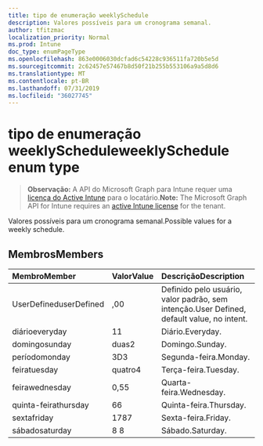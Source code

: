 ```yaml
---
title: tipo de enumeração weeklySchedule
description: Valores possíveis para um cronograma semanal.
author: tfitzmac
localization_priority: Normal
ms.prod: Intune
doc_type: enumPageType
ms.openlocfilehash: 863e0006030dcfad6c54228c936511fa720b5e5d
ms.sourcegitcommit: 2c62457e57467b8d50f21b255b553106a9a5d8d6
ms.translationtype: MT
ms.contentlocale: pt-BR
ms.lasthandoff: 07/31/2019
ms.locfileid: "36027745"
---
```

# <a name="weeklyschedule-enum-type"></a><span data-ttu-id="5659a-103">tipo de enumeração weeklySchedule</span><span class="sxs-lookup"><span data-stu-id="5659a-103">weeklySchedule enum type</span></span>

> <span data-ttu-id="5659a-104">**Observação:** A API do Microsoft Graph para Intune requer uma [licença do Active Intune](https://go.microsoft.com/fwlink/?linkid=839381) para o locatário.</span><span class="sxs-lookup"><span data-stu-id="5659a-104">**Note:** The Microsoft Graph API for Intune requires an [active Intune license](https://go.microsoft.com/fwlink/?linkid=839381) for the tenant.</span></span>

<span data-ttu-id="5659a-105">Valores possíveis para um cronograma semanal.</span><span class="sxs-lookup"><span data-stu-id="5659a-105">Possible values for a weekly schedule.</span></span>

## <a name="members"></a><span data-ttu-id="5659a-106">Membros</span><span class="sxs-lookup"><span data-stu-id="5659a-106">Members</span></span>
|<span data-ttu-id="5659a-107">Membro</span><span class="sxs-lookup"><span data-stu-id="5659a-107">Member</span></span>|<span data-ttu-id="5659a-108">Valor</span><span class="sxs-lookup"><span data-stu-id="5659a-108">Value</span></span>|<span data-ttu-id="5659a-109">Descrição</span><span class="sxs-lookup"><span data-stu-id="5659a-109">Description</span></span>|
|:---|:---|:---|
|<span data-ttu-id="5659a-110">UserDefined</span><span class="sxs-lookup"><span data-stu-id="5659a-110">userDefined</span></span>|<span data-ttu-id="5659a-111">,0</span><span class="sxs-lookup"><span data-stu-id="5659a-111">0</span></span>|<span data-ttu-id="5659a-112">Definido pelo usuário, valor padrão, sem intenção.</span><span class="sxs-lookup"><span data-stu-id="5659a-112">User Defined, default value, no intent.</span></span>|
|<span data-ttu-id="5659a-113">diário</span><span class="sxs-lookup"><span data-stu-id="5659a-113">everyday</span></span>|<span data-ttu-id="5659a-114">1</span><span class="sxs-lookup"><span data-stu-id="5659a-114">1</span></span>|<span data-ttu-id="5659a-115">Diário.</span><span class="sxs-lookup"><span data-stu-id="5659a-115">Everyday.</span></span>|
|<span data-ttu-id="5659a-116">domingo</span><span class="sxs-lookup"><span data-stu-id="5659a-116">sunday</span></span>|<span data-ttu-id="5659a-117">duas</span><span class="sxs-lookup"><span data-stu-id="5659a-117">2</span></span>|<span data-ttu-id="5659a-118">Domingo.</span><span class="sxs-lookup"><span data-stu-id="5659a-118">Sunday.</span></span>|
|<span data-ttu-id="5659a-119">período</span><span class="sxs-lookup"><span data-stu-id="5659a-119">monday</span></span>|<span data-ttu-id="5659a-120">3D</span><span class="sxs-lookup"><span data-stu-id="5659a-120">3</span></span>|<span data-ttu-id="5659a-121">Segunda-feira.</span><span class="sxs-lookup"><span data-stu-id="5659a-121">Monday.</span></span>|
|<span data-ttu-id="5659a-122">feira</span><span class="sxs-lookup"><span data-stu-id="5659a-122">tuesday</span></span>|<span data-ttu-id="5659a-123">quatro</span><span class="sxs-lookup"><span data-stu-id="5659a-123">4</span></span>|<span data-ttu-id="5659a-124">Terça-feira.</span><span class="sxs-lookup"><span data-stu-id="5659a-124">Tuesday.</span></span>|
|<span data-ttu-id="5659a-125">feira</span><span class="sxs-lookup"><span data-stu-id="5659a-125">wednesday</span></span>|<span data-ttu-id="5659a-126">0,5</span><span class="sxs-lookup"><span data-stu-id="5659a-126">5</span></span>|<span data-ttu-id="5659a-127">Quarta-feira.</span><span class="sxs-lookup"><span data-stu-id="5659a-127">Wednesday.</span></span>|
|<span data-ttu-id="5659a-128">quinta-feira</span><span class="sxs-lookup"><span data-stu-id="5659a-128">thursday</span></span>|<span data-ttu-id="5659a-129">6</span><span class="sxs-lookup"><span data-stu-id="5659a-129">6</span></span>|<span data-ttu-id="5659a-130">Quinta-feira.</span><span class="sxs-lookup"><span data-stu-id="5659a-130">Thursday.</span></span>|
|<span data-ttu-id="5659a-131">sexta</span><span class="sxs-lookup"><span data-stu-id="5659a-131">friday</span></span>|<span data-ttu-id="5659a-132">178</span><span class="sxs-lookup"><span data-stu-id="5659a-132">7</span></span>|<span data-ttu-id="5659a-133">Sexta-feira.</span><span class="sxs-lookup"><span data-stu-id="5659a-133">Friday.</span></span>|
|<span data-ttu-id="5659a-134">sábado</span><span class="sxs-lookup"><span data-stu-id="5659a-134">saturday</span></span>|<span data-ttu-id="5659a-135">8 </span><span class="sxs-lookup"><span data-stu-id="5659a-135">8</span></span>|<span data-ttu-id="5659a-136">Sábado.</span><span class="sxs-lookup"><span data-stu-id="5659a-136">Saturday.</span></span>|



